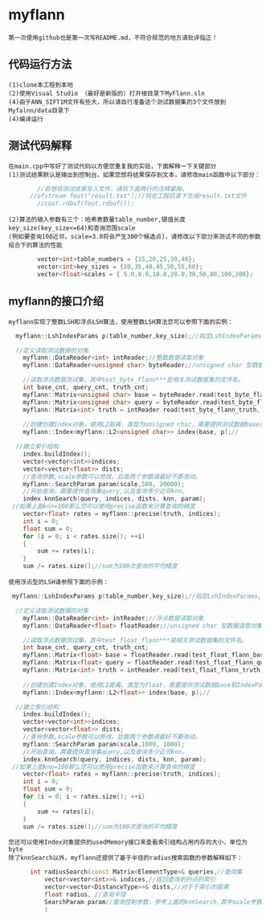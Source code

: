 myflann
=====================
    第一次使用github也是第一次写README.md，不符合规范的地方请批评指正！
代码运行方法
---------------------
    (1)clone本工程到本地
    (2)使用Visual Studio （最好是新版的）打开根目录下MyFlann.sln
    (4)由于ANN_SIFT1M文件有些大，所以请自行准备这个测试数据集的3个文件放到Myfalnn/data目录下
    (4)编译运行
测试代码解释
---------------------
    在main.cpp中写好了测试代码以方便您重复我的实验，下面解释一下关键部分
    (1)测试结果默认是输出到控制台，如果您想将结果保存到文本，请修改main函数中以下部分：
```c++
		//若想将测试结果写入文件，请将下面两行的注释拿掉。
	  //ofstream fout("result.txt");//将在工程目录下生成result.txt文件
		//cout.rdbuf(fout.rdbuf());
```
    (2)算法的输入参数有三个：哈希表数量table_number,键值长度key_size(key_size<=64)和查询范围scale
    (例如要查询100近邻，scale=3.0将会产生300个候选点)，请修改以下部分来测试不同的参数组合下的算法的性能
```c++
		vector<int>table_numbers = {15,20,25,30,40};
		vector<int>key_sizes = {30,35,40,45,50,55,60};
		vector<float>scales = { 5.0,8.0,10.0,20.0,30,50,80,100,200};
```
myflann的接口介绍
---------------------
    myflann实现了整数LSH和浮点LSH算法，使用整数LSH算法您可以参照下面的实例：
```c++
  myflann::LshIndexParams p(table_number,key_size);//指定LshIndexParams,需要提供table_num和key_size参数（key_size<=64）

  //定义读取测试数据的对象
	myflann::DataReader<int> intReader;//整数数据读取对象
	myflann::DataReader<unsigned char> byteReader;//unsigned char 型数据读取对象

	//读取浮点数据测试集，其中test_byte_flann***是相关测试数据集的文件名。
	int base_cnt, query_cnt, truth_cnt;
	myflann::Matrix<unsigned char> base = byteReader.read(test_byte_flann_base, base_cnt);//读取测试数据集
	myflann::Matrix<unsigned char> query = byteReader.read(test_byte_flann_query, query_cnt);//读取查询数据集
	myflann::Matrix<int> truth = intReader.read(test_byte_flann_truth, truth_cnt);//读取事实
	
	//创建创建Index对象，使用L2距离，类型为unsigned char，需要提供测试数据base和IndexParam参数p
	myflann::Index<myflann::L2<unsigned char>> index(base, p);//

  //建立索引结构
	index.buildIndex();
	vector<vector<int>>indices;
	vector<vector<float>> dists;
	//查询参数,scale参数可以修改，后面两个参数请最好不要改动。
	myflann::SearchParam param(scale,500, 20000);
	//开始查询，需要提供查询集query,以及查询多少近邻knn。
	index.knnSearch(query, indices, dists, knn, param);
 //如果上面knn=100那么您可以使用precise函数来计算查询的精度
	vector<float> rates = myflann::precise(truth, indices);
	int i = 0;
	float sum = 0;
	for (i = 0; i < rates.size(); ++i)
	{
		sum += rates[i];
	}
	sum /= rates.size();//sum为100次查询的平均精度
```
    使用浮点型的LSH请参照下面的示例：
```c++
 myflann::LshIndexParams p(table_number,key_size);//指定LshIndexParams,需要提供table_num和key_size参数（key_size<=64）

  //定义读取测试数据的对象
	myflann::DataReader<int> intReader;//浮点数据读取对象
	myflann::DataReader<float> floatReader;//unsigned char 型数据读取对象

	//读取浮点数据测试集，其中test_float_flann***是相关测试数据集的文件名。
	int base_cnt, query_cnt, truth_cnt;
	myflann::Matrix<float> base = floatReader.read(test_float_flann_base, base_cnt);//读取测试数据集
	myflann::Matrix<float> query = floatReader.read(test_float_flann_query, query_cnt);//读取查询数据集
	myflann::Matrix<int> truth = intReader.read(test_float_flann_truth, truth_cnt);//读取事实
	
	//创建创建Index对象，使用L2距离，类型为float，需要提供测试数据base和IndexParam参数p
	myflann::Index<myflann::L2<float>> index(base, p);//

  //建立索引结构
	index.buildIndex();
	vector<vector<int>>indices;
	vector<vector<float>> dists;
	//查询参数,scale参数可以修改，后面两个参数请最好不要改动。
	myflann::SearchParam param(scale,1000, 1000);
	//开始查询，需要提供查询集query,以及查询多少近邻knn。
	index.knnSearch(query, indices, dists, knn, param);
 //如果上面knn=100那么您可以使用precise函数来计算查询的精度
	vector<float> rates = myflann::precise(truth, indices);
	int i = 0;
	float sum = 0;
	for (i = 0; i < rates.size(); ++i)
	{
		sum += rates[i];
	}
	sum /= rates.size();//sum为100次查询的平均精度
```
    您还可以使用Index对象提供的usedMemory接口来查看索引结构占用内存的大小，单位为byte
    除了knnSearch以外，myflann还提供了基于半径的radius搜索函数的参数解释如下：
  ```c++
  		int radiusSearch(const Matrix<ElementType>& queries,//查询集
			vector<vector<int>>& indices,//返回查询到的点的索引
			vector<vector<DistanceType>>& dists,//对于于索引的距离
			float radius, //查询半径
			SearchParam param//查询控制参数，参考上面的knnSearch,其中scale参数未使用
			)
  ```
